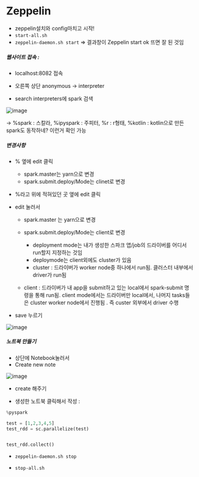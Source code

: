 # Zeppelin

- zeppelin설치와 config마치고 시작!
- `start-all.sh`
- `zeppelin-daemon.sh start` => 결과창이 Zeppelin start ok 뜨면 잘 된 것임



##### 웹사이트 접속 :

- localhost:8082 접속

- 오른쪽 상단 anonymous -> interpreter

- search interpreters에 spark 검색 

![image](https://user-images.githubusercontent.com/96896873/159167135-923c483e-3f99-4f26-b442-d76a7d264ec8.png)

-> %spark : 스칼라, %ipyspark : 주피터, %r : r형태, %kotlin : kotlin으로 만든 spark도 동작하네? 이런거 확인 가능



##### 변경사항

- % 옆에 edit 클릭
  - spark.master는 yarn으로 변경
  - spark.submit.deploy/Mode는 clinet로 변경





- %라고 위에 적혀있던 곳 옆에 edit 클릭

- edit 눌러서 

  - spark.master 는 yarn으로 변경

  - spark.submit.deploy/Mode는 client로 변경

    - deployment mode는 내가 생성한 스파크 앱/job의 드라이버를 어디서 run할지 지정하는 것임
    - deploymode는 client외에도 cluster가 있음
    - cluster :  드라이버가 worker node중 하나에서 run됨. 클러스터 내부에서 driver가 run됨
  - client : 드라이버가 내 app을 submit하고 있는 local에서 spark-submit 명령을 통해 run됨. client mode에서는 드라이버만 local에서, 나머지 tasks들은 cluster worker node에서 진행됨 . 즉 custer 외부에서 driver 수행
  
- save 누르기
  

![image](https://user-images.githubusercontent.com/96896873/159167142-f5802752-d931-475d-9277-c15c084c6b47.png)



##### 노트북 만들기

- 상단에 Notebook눌러서
- Create new note

![image](https://user-images.githubusercontent.com/96896873/159167147-f649eb01-0c17-49f4-bdac-c9f74fb6e516.png)

- create 해주기



- 생성한 노트북 클릭해서 작성 :

```python
%pyspark

test = [1,2,3,4,5]
test_rdd = sc.parallelize(test)


test_rdd.collect()
```

- `zeppelin-daemon.sh stop`

- `stop-all.sh`

